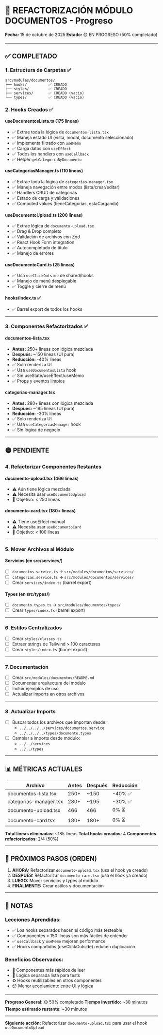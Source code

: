 # 🎯 REFACTORIZACIÓN MÓDULO DOCUMENTOS - Progreso

**Fecha:** 15 de octubre de 2025
**Estado:** 🟡 EN PROGRESO (50% completado)

---

## ✅ COMPLETADO

### **1. Estructura de Carpetas** ✅
```
src/modules/documentos/
├── hooks/          ✅ CREADO
├── styles/         ✅ CREADO
├── services/       ✅ CREADO (vacío)
└── types/          ✅ CREADO (vacío)
```

### **2. Hooks Creados** ✅

#### **useDocumentosLista.ts** (175 líneas)
- ✅ Extrae toda la lógica de `documentos-lista.tsx`
- ✅ Maneja estado UI (vista, modal, documento seleccionado)
- ✅ Implementa filtrado con `useMemo`
- ✅ Carga datos con `useEffect`
- ✅ Todos los handlers con `useCallback`
- ✅ Helper `getCategoriaByDocumento`

#### **useCategoriasManager.ts** (110 líneas)
- ✅ Extrae toda la lógica de `categorias-manager.tsx`
- ✅ Maneja navegación entre modos (lista/crear/editar)
- ✅ Handlers CRUD de categorías
- ✅ Estado de carga y validaciones
- ✅ Computed values (tieneCategorias, estaCargando)

#### **useDocumentoUpload.ts** (200 líneas)
- ✅ Extrae lógica de `documento-upload.tsx`
- ✅ Drag & Drop completo
- ✅ Validación de archivos con Zod
- ✅ React Hook Form integration
- ✅ Autocompletado de título
- ✅ Manejo de errores

#### **useDocumentoCard.ts** (25 líneas)
- ✅ Usa `useClickOutside` de shared/hooks
- ✅ Manejo de menú desplegable
- ✅ Toggle y cierre de menú

#### **hooks/index.ts** ✅
- ✅ Barrel export de todos los hooks

---

### **3. Componentes Refactorizados** ✅

#### **documentos-lista.tsx**
- **Antes:** 250+ líneas con lógica mezclada
- **Después:** ~150 líneas (UI pura)
- **Reducción:** -40% líneas
- ✅ Solo renderiza UI
- ✅ Usa `useDocumentosLista` hook
- ✅ Sin useState/useEffect/useMemo
- ✅ Props y eventos limpios

#### **categorias-manager.tsx**
- **Antes:** 280+ líneas con lógica mezclada
- **Después:** ~195 líneas (UI pura)
- **Reducción:** -30% líneas
- ✅ Solo renderiza UI
- ✅ Usa `useCategoriasManager` hook
- ✅ Sin lógica de negocio

---

## 🟡 PENDIENTE

### **4. Refactorizar Componentes Restantes**

#### **documento-upload.tsx** (466 líneas)
- ⚠️ Aún tiene lógica mezclada
- ⚠️ Necesita usar `useDocumentoUpload`
- 🎯 Objetivo: < 250 líneas

#### **documento-card.tsx** (180+ líneas)
- ⚠️ Tiene useEffect manual
- ⚠️ Necesita usar `useDocumentoCard`
- 🎯 Objetivo: < 100 líneas

---

### **5. Mover Archivos al Módulo**

#### **Servicios** (en src/services/)
- [ ] `documentos.service.ts` → `src/modules/documentos/services/`
- [ ] `categorias.service.ts` → `src/modules/documentos/services/`
- [ ] Crear `services/index.ts` (barrel export)

#### **Types** (en src/types/)
- [ ] `documento.types.ts` → `src/modules/documentos/types/`
- [ ] Crear `types/index.ts` (barrel export)

---

### **6. Estilos Centralizados**

- [ ] Crear `styles/classes.ts`
- [ ] Extraer strings de Tailwind > 100 caracteres
- [ ] Crear `styles/index.ts` (barrel export)

---

### **7. Documentación**

- [ ] Crear `src/modules/documentos/README.md`
- [ ] Documentar arquitectura del módulo
- [ ] Incluir ejemplos de uso
- [ ] Actualizar imports en otros archivos

---

### **8. Actualizar Imports**

- [ ] Buscar todos los archivos que importan desde:
  - `../../../../services/documentos.service`
  - `../../../../types/documento.types`
- [ ] Cambiar a imports desde módulo:
  - `../../services`
  - `../../types`

---

## 📊 MÉTRICAS ACTUALES

| Archivo | Antes | Después | Reducción |
|---------|-------|---------|-----------|
| documentos-lista.tsx | 250+ | ~150 | -40% ✅ |
| categorias-manager.tsx | 280+ | ~195 | -30% ✅ |
| documento-upload.tsx | 466 | 466 | 0% ⏳ |
| documento-card.tsx | 180+ | 180+ | 0% ⏳ |

**Total líneas eliminadas:** ~185 líneas
**Total hooks creados:** 4
**Componentes refactorizados:** 2/4 (50%)

---

## 🎯 PRÓXIMOS PASOS (ORDEN)

1. **AHORA:** Refactorizar `documento-upload.tsx` (usa el hook ya creado)
2. **DESPUÉS:** Refactorizar `documento-card.tsx` (usa el hook ya creado)
3. **LUEGO:** Mover servicios y types al módulo
4. **FINALMENTE:** Crear estilos y documentación

---

## 📝 NOTAS

### **Lecciones Aprendidas:**
- ✅ Los hooks separados hacen el código más testeable
- ✅ Componentes < 150 líneas son más fáciles de entender
- ✅ `useCallback` y `useMemo` mejoran performance
- ✅ Hooks compartidos (useClickOutside) reducen duplicación

### **Beneficios Observados:**
- 🚀 Componentes más rápidos de leer
- 🧪 Lógica separada lista para tests
- ♻️ Hooks reutilizables en otros componentes
- 📦 Menor acoplamiento entre UI y lógica

---

**Progreso General:** 🟡 50% completado
**Tiempo invertido:** ~30 minutos
**Tiempo estimado restante:** ~30 minutos

---

**Siguiente acción:** Refactorizar `documento-upload.tsx` para usar el hook `useDocumentoUpload`
